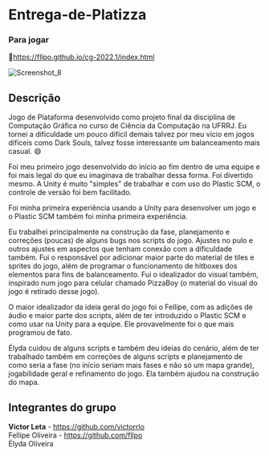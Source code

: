 # Entrega-de-Platizza

### Para jogar
🔗https://fllpo.github.io/cg-2022.1/index.html

![Screenshot_8](https://user-images.githubusercontent.com/42052096/197106344-12aedefa-dcf0-4428-8673-841040377b04.png)

## Descrição 
Jogo de Plataforma desenvolvido como projeto final da disciplina de Computação Gráfica no curso de Ciência da Computação na UFRRJ.
Eu tornei a dificuldade um pouco difícil demais talvez por meu vício em jogos difíceis como Dark Souls, talvez fosse interessante um balanceamento mais casual. 😄

Foi meu primeiro jogo desenvolvido do início ao fim dentro de uma equipe e foi mais legal do que eu imaginava de trabalhar dessa forma. Foi divertido mesmo.
A Unity é muito "simples" de trabalhar e com uso do Plastic SCM, o controle de versão foi bem facilitado.

Foi minha primeira experiência usando a Unity para desenvolver um jogo e o Plastic SCM também foi minha primeira experiência.

Eu trabalhei principalmente na construção da fase, planejamento e correções (poucas) de alguns bugs nos scripts do jogo. Ajustes no pulo e outros ajustes em aspectos que tenham conexão com a dificuldade também.
Fui o responsável por adicionar maior parte do material de tiles e sprites do jogo, além de programar o funcionamento de hitboxes dos elementos para fins de balanceamento.
Fui o idealizador do visual também, inspirado num jogo para celular chamado PizzaBoy (o material do visual do jogo é retirado desse jogo).

O maior idealizador da ideia geral do jogo foi o Fellipe, com as adições de áudio e maior parte dos scripts, além de ter introduzido o Plastic SCM e como usar na Unity para a equipe. Ele provavelmente foi o que mais programou de fato.

Élyda cuidou de alguns scripts e também deu ideias do cenário, além de ter trabalhado também em correções de alguns scripts e planejamento de como seria a fase (no início seriam mais fases e não só um mapa grande), jogabilidade geral e refinamento do jogo. Ela também ajudou na construção do mapa.

## Integrantes do grupo
<b>Victor Leta</b> - https://github.com/victorrlo<br>
Fellipe Oliveira - https://github.com/fllpo<br>
Élyda Oliveira<br>

